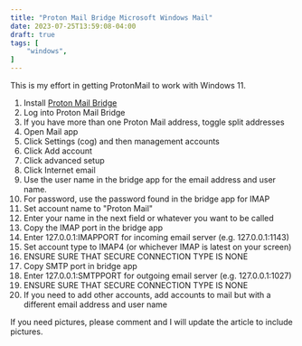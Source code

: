 ```yaml
---
title: "Proton Mail Bridge Microsoft Windows Mail"
date: 2023-07-25T13:59:08-04:00
draft: true
tags: [
    "windows",
]
---
```


This is my effort in getting ProtonMail to work with Windows 11.

1. Install [Proton Mail Bridge](https://proton.me/mail/bridge)
2. Log into Proton Mail Bridge
3. If you have more than one Proton Mail address, toggle split addresses
4. Open Mail app
5. Click Settings (cog) and then management accounts
6. Click Add account
7. Click advanced setup
8. Click Internet email
9. Use the user name in the bridge app for the email address and user name.
10. For password, use the password found in the bridge app for IMAP
11. Set account name to "Proton Mail"
12. Enter your name in the next field or whatever you want to be called
13. Copy the IMAP port in the bridge app
14. Enter 127.0.0.1:IMAPPORT for incoming email server (e.g. 127.0.0.1:1143)
15. Set account type to IMAP4 (or whichever IMAP is latest on your screen)
16. ENSURE SURE THAT SECURE CONNECTION TYPE IS NONE
17. Copy SMTP port in bridge app
18. Enter 127.0.0.1:SMTPPORT for outgoing email server (e.g. 127.0.0.1:1027)
19. ENSURE SURE THAT SECURE CONNECTION TYPE IS NONE
20. If you need to add other accounts, add accounts to mail but with a different email address and user name

If you need pictures, please comment and I will update the article to include pictures.
